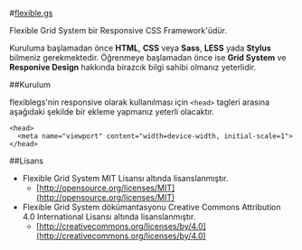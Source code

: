 #[flexible.gs](http://flexible.gs)

Flexible Grid System bir Responsive CSS Framework'üdür.

Kuruluma başlamadan önce **HTML**, **CSS** veya **Sass**, **LESS** yada **Stylus** bilmeniz gerekmektedir. Öğrenmeye başlamadan önce ise **Grid System** ve **Responive Design** hakkında birazcık bilgi sahibi olmanız yeterlidir.

##Kurulum

flexiblegs'nin responsive olarak kullanılması için `<head>` tagleri arasına aşağıdaki şekilde bir ekleme yapmanız yeterli olacaktır.
```
<head>
  <meta name="viewport" content="width=device-width, initial-scale=1">
</head>
```

##Lisans
- Flexible Grid System MIT Lisansı altında lisanslanmıştır.
  - [http://opensource.org/licenses/MIT](http://opensource.org/licenses/MIT)
- Flexible Grid System dökümantasyonu Creative Commons Attribution 4.0 International Lisansı altında lisanslanmıştır.
  - [http://creativecommons.org/licenses/by/4.0](http://creativecommons.org/licenses/by/4.0)
